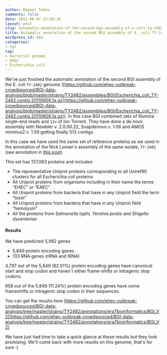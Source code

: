 ```yaml
---
author: Raquel Tobes
comments: false
date: 2011-06-07 23:58:28
layout: post
slug: automatic-annotation-of-the-second-bgi-assembly-of-e-coli-ty-2482-genome
title: Automatic annotation of the second BGI assembly of E. coli TY-2482 genome
wordpress_id: 402
categories:
- ngs
tag:
- bacterial genome
- EHEC
- Escherichia coli
---
```


We've just finished the automatic annotation of the second BGI assembly of the E. coli `TY-2482` genome ([https://github.com/ehec-outbreak-crowdsourced/BGI-data-analysis/blob/master/strains/TY2482/assemblies/BGI/Escherichia_coli_TY-2482.contig.20110606.fa.gz](https://github.com/ehec-outbreak-crowdsourced/BGI-data-analysis/blob/master/strains/TY2482/assemblies/BGI/Escherichia_coli_TY-2482.contig.20110606.fa.gz)). In this case BGI combined `200x` of Illumina single-end reads and `12x` of Ion Torrent. They have done a de novo assembly with Newbler v. 2.0.00.22, Soapdenovo v. 1.06 and AMOS minimus2 v. 1.59 getting finally 513 contigs.

In this case we have used the same set of reference proteins as we used in the annotation of the Nick Loman's assembly of the same isolate, `TY-2482` (see annotation in [this post](http://blog.ohnosequences.com/2011/06/275/)).

This set has 137,063 proteins and includes:
	
* The representative Uniprot proteins corresponding to all Uniref90 clusters for all Escherichia coli proteins
* All Uniprot proteins from organisms including in their name the terms
“EHEC” or “EAEC”
* All Uniprot proteins from bacteria that have in any Uniprot field the term “toxin”	
* All Uniprot proteins from bacteria that have in any Uniprot field  “hemolysin”
* All the proteins from _Salmonella typhi, Yersinia pestis_ and _Shigella dysenteriae_

#### Results

We have predicted 5,982 genes
	
* 5,849 protein encoding genes	
* 133 RNA genes (rRNA and tRNA)

4,797 out of the 5,849 (82.01%) protein encoding genes have canonical start and stop codon and haven´t either frame-shifts or intragenic stop codons.

658 out of the 5,849 (11.24%) protein encoding genes have some frameshifts or intragenic stop codon in their sequences.

You can get the results here [https://github.com/ehec-outbreak-crowdsourced/BGI-data-analysis/tree/master/strains/TY2482/annotations/era7bioinformatics/BGI_V2](https://github.com/ehec-outbreak-crowdsourced/BGI-data-analysis/tree/master/strains/TY2482/annotations/era7bioinformatics/BGI_V2)

We have just had time to take a quick glance at these results but they look promising. We'll come back with more results on this genome, that's for sure :)
